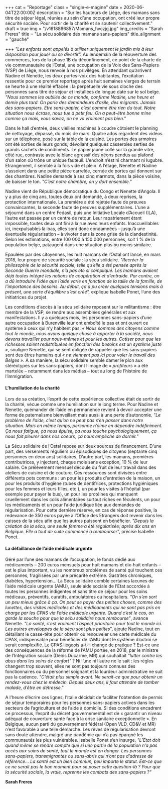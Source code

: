 +++
cat = "Reportage"
class = "single-e-magine"
date = 2020-06-04T22:00:00Z
description = "Sur les hauteurs de Liège, des mamans sans titre de séjour légal, réunies au sein d’une occupation, ont créé leur propre sécurité sociale. Pour sortir de la charité et se soutenir collectivement."
draft = true
img = "/v1618866857/Mamans_hvczjg.jpg"
img_credits = "Sarah Freres"
title = "La sécu solidaire des mamans sans-papiers"
title_alignment = "gauche"

+++
_"Les enfants sont appelés à utiliser uniquement le jardin mis à leur disposition pour jouer ou se divertir"._ Au lendemain de la réouverture des commerces, lors de la phase 1B du déconfinement, ce point de la charte de vie communautaire de l’Ostal, une occupation de la Voix des Sans-Papiers (VSP) de Liège, nous renvoie à nos privilèges. En attendant qu’arrivent Nadine et Nenette, les deux portes-voix des habitantes, l’excitation ressentie pour ce premier reportage après huit semaines vierges de terrain se heurte à une réalité effacée : la perpétuelle vie sous cloche des personnes sans titre de séjour et installées de longue date sur le sol belge. _"Nous sommes les oubliés de ce monde, confirme Nadine, une heure et demie plus tard. On parle des demandeurs d’asile, des migrants. Jamais des sans-papiers. Etre sans-papier, c’est comme être rien du tout. Notre situation nous écrase, nous tue à petit feu. On a peut-être bonne mine comme ça mais, vous savez, on ne va vraiment pas bien."_

Dans le hall d’entrée, deux vieilles machines à coudre côtoient le planning de nettoyage, dépassé, du mois de mars. Quatre ados regardent des vidéos sur un téléphone, posé sur la table de la cuisine. Les portes des armoires ont été sorties de leurs gonds, dévoilant quelques casseroles serties de grands sachets de condiments. Le papier jaune collé sur la grande vitre, côté rue, contraste avec le blanc agressif des néons pendus au plafond d’un salon où trône un unique fauteuil. L’endroit n’est ni charmant ni lugubre. Etrangement, il semble à la fois vide et plein. A l’étage, Nenette et Nadine s’assoient dans une petite pièce carrelée, cernée de portes qui donnent sur des chambres. Nadine demande à ses cinq marmots, dans la pièce voisine, de baisser le ton. _"C’est notre chambre, on y dort ensemble."_

Nadine vient de République démocratique du Congo et Nenette d’Angola. Il y a plus de cinq ans, toutes deux ont demandé, à deux reprises, la protection internationale. La première a été rejetée faute de preuves convaincantes, la seconde faute de preuves supplémentaires. L’une a séjourné dans un centre Fedasil, puis une Initiative Locale d’Accueil (ILA), l’autre est passée par un centre de retour. Leur rapatriement étant impossible, toutes deux ont fini à la rue avec leurs enfants. Inaccueillables ici, inexpulsables là-bas, elles sont donc condamnées – jusqu’à une éventuelle régularisation – à vivoter dans la zone grise de la clandestinité. Selon les estimations, entre 100 000 à 150 000 personnes, soit 1 % de la population belge, pataugent dans une situation plus ou moins similaire.

Epaulées par des citoyennes, les huit mamans de l’Ostal ont lancé, en mars 2018, leur propre de sécurité sociale : la sécu solidaire. _"Recréer la philosophie de la sécurité sociale, telle qu’elle a été pensée après la Seconde Guerre mondiale, n’a pas été si compliqué. Les mamans avaient déjà toutes intégré les notions de coopération et d’entraide. Par contre, on a dû introduire l’idée que l’aide varie en fonction de la taille de la famille, de l’importance des besoins. Au début, ça a pu créer quelques tensions mais à présent, une sorte d’équilibre s’est créé",_  explique Isabelle Ponet, l’une des initiatrices du projet.

Les conditions d’accès à la sécu solidaire reposent sur le militantisme : être membre de la VSP, se rendre aux assemblées générales et aux manifestations. Il y a quelques mois, les personnes sans-papiers d’une autre occupation à Burenville leur ont emboîté le pas et ont ouvert ce système à ceux qui n’y habitent pas. _« Nous sommes des citoyens comme tout le monde, nous avons quelque chose à apporter à la société, nous devons travailler pour nous-mêmes et pour les autres. Cotiser pour que les richesses soient redistribuées en fonction des besoins est un système juste »_, souligne Nenette, qui se sent obligée de rappeler que les sans-papiers sont des êtres humains qui _« ne viennent pas ici pour voler le travail des Belges »_. A sa manière, la sécu solidaire semble damer le pion aux stéréotypes sur les sans-papiers, dont l’image de _« profiteurs »_ a été martelée – notamment dans les médias – tout au long de l’histoire de l’immigration.

#### L’humiliation de la charité

Lors de sa création, l’esprit de cette expérience collective était de sortir de la charité, vécue comme une humiliation sur le long terme. Pour Nadine et Nenette, quémander de l’aide en permanence revient à devoir accepter une forme de paternalisme bienveillant mais aussi à une perte d’autonomie. _"Le problème de l’aide, c’est qu’on ne peut pas s’en passer dans notre situation. Mais en même temps, personne n’aime en dépendre indéfiniment. Ça nous fatigue, ça nous épuise, ça nous touche psychologiquement, ça nous fait pleurer dans nos coeurs, ça nous empêche de dormir."_

La Sécu solidaire de l’Ostal repose sur deux sources de financement. D’une part, des versements réguliers ou épisodiques de citoyens (septante cinq personnes en deux ans) solidaires. D’autre part, les mamans, premières contributrices, y injectent, chaque mois sans exception, 10 % de leur salaire. Ce prélèvement mensuel découle du fruit de leur travail dans des ateliers de cuisine et de couture. Ces ressources sont divisées entre différents pots communs : un pour les produits d’entretien de la maison, un pour les produits d’hygiène (tubes de dentifrices, protections hygiéniques pour les femmes et leurs filles, etc.), un pour les visites à l’hôpital (par exemple pour payer le bus), un pour les protéines qui manquent cruellement dans les colis alimentaires surtout riches en féculents, un pour les médicaments et un pour l’aide juridique liée aux demandes de régularisation. Pour cette dernière réserve, en cas de réponse positive, la redevance de 350 euros payée à l’Office des Etrangers doit revenir dans les caisses de la sécu afin que les autres puissent en bénéficier. _"Depuis la création de la sécu, une seule femme a été régularisée, après dix ans en Belgique. Elle a tout de suite commencé à rembourser_", précise Isabelle Ponet.

#### La défaillance de l’aide médicale urgente

Géré par l’une des mamans de l’occupation, le fonds dédié aux médicaments – 200 euros mensuels pour huit mamans et dix-huit enfants – est le plus important, vu les nombreux problèmes de santé qui touchent ces personnes, fragilisées par une précarité extrême. Gastrites chroniques, diabètes, hypertension… La Sécu solidaire comble certaines lacunes de l’aide médicale urgente (AMU), seule aide sociale de l’Etat accordée à toutes les personnes indigentes et sans titre de séjour pour les soins médicaux, préventifs, curatifs, ambulatoires ou hospitaliers. _"On s’en sort un peu mieux grâce à ça. On peut se payer des petites choses, comme des lunettes, des visites médicales et des médicaments qui ne sont pas pris en charge par les CPAS via l’aide médicale urgente. Quand c’est le cas, on garde la souche pour que la sécu solidaire nous rembourse"_, avance Nenette. _"La santé, c’est vraiment l’aspect prioritaire pour tout le monde ici. Les autres enveloppes de la sécu sont plus petites_", ajoute Nadine, tout en détaillant le casse-tête pour obtenir ou renouveler une carte médicale du CPAS, indispensable pour bénéficier de l’AMU dont le système d’octroi se serait complexifié. Le CPAS liégeois a-t-il changé de pratique ? Est-ce une des conséquences de la réforme de l’AMU portée, en 2018, par le ministre de l’Intégration sociale (Denis Ducarme, MR) qui souhaitait _"lutter contre les abus dans les soins de confort"_ ? Ni l’une ni l’autre ne le sait : les règles changent trop souvent, elles ne sont pas toujours connues des fonctionnaires ou du personnel soignant et la lourdeur administrative ne suit pas la cadence. _"C’était plus simple avant. Ne serait-ce que pour obtenir un rendez-vous chez le médecin. Depuis deux ans, il faut attendre de tomber malade, d’être en détresse."_

A l’heure d’écrire ces lignes, l’Italie décidait de faciliter l’obtention de permis de séjour temporaires pour les personnes sans-papiers actives dans les secteurs de l’agriculture et de l’aide à domicile. Si des conditions encadrent ce processus, l’esprit du décret gouvernemental est de « garantir un niveau adéquat de couverture santé face à la crise sanitaire exceptionnelle ». En Belgique, aucun parti du gouvernement fédéral (Open VLD, CD&V et MR) n’est favorable à une telle démarche. Les rêves de régularisation devront sans doute attendre, malgré une pandémie qui n’a pas épargné les communautés les plus vulnérables. Isabelle Ponet s’en insurge. _"L’Etat doit quand même se rendre compte que si une partie de la population n’a pas accès aux soins de santé, tout le monde est en danger. Les personnes sans-papiers, transmigrantes ou sans-abris qui n’ont pas d’adresse de référence… La santé est un bien commun, peu importe le statut. Est-ce que ce ne serait pas le bon moment pour se poser cette question-là ? Pour que la sécurité sociale, la vraie, reprenne les combats des sans-papiers ?"_

**Sarah Freres**